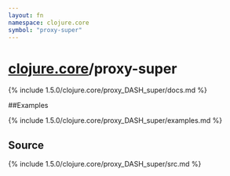 ```yaml
---
layout: fn
namespace: clojure.core
symbol: "proxy-super"
---
```


# [clojure.core](../)/proxy-super

{% include 1.5.0/clojure.core/proxy_DASH_super/docs.md %}

##Examples

{% include 1.5.0/clojure.core/proxy_DASH_super/examples.md %}
## Source
{% include 1.5.0/clojure.core/proxy_DASH_super/src.md %}


